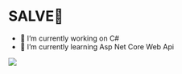 <h1> SALVE🤙 </h1> 

- 🔭 I’m currently working on C#
- 🌱 I’m currently learning Asp Net Core Web Api
 <img src="https://github-readme-stats.vercel.app/api/top-langs/?username=Mirand8&langs_count=8&theme=dark"/>
